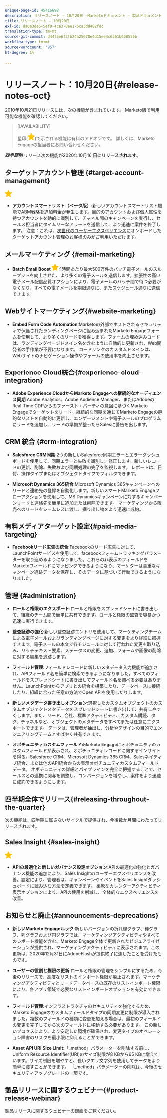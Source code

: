 ```yaml
---
unique-page-id: 45416698
description: リリースノート — 10月20日 —Marketoドキュメント — 製品ドキュメント
title: リリースノート — 10月20日
exl-id: da6a3de5-5ef0-4ce3-8ee1-6ca3dd482fdc
translation-type: tm+mt
source-git-commit: d44f5e6f3fb24a25678e4d15ee4c6361b658556b
workflow-type: tm+mt
source-wordcount: '957'
ht-degree: 1%

---
```


# リリースノート：10月20日{#release-notes-oct}

2010年10月21日リリースには、次の機能が含まれています。 Marketo版で利用可能な機能を確認してください。

>[!AVAILABILITY]
>
>星印(![](assets/yellow-star.png))で示される機能は有料のアドオンです。 詳しくは、Marketo Engageの担当者にお問い合わせください。

**_四半期別_** リリース次の機能が2020年10月16 **日にリリースされます**。

## ターゲットアカウント管理 {#target-account-management}

![（星形）](assets/yellow-star.png)

* **アカウントスマートリスト（ベータ版）**:新しいアカウントスマートリスト機能でABM戦略を追加料金が発生します。目的のアカウントおよび個人属性を持つアカウントを動的に識別して、チャネル間のキャンペーンを実行し、セールス担当者にタイムリーなアラートを送信して、より迅速に案件を終了します。 注意：これは、[次世代のユーザーエクスペリエンス](https://nation.marketo.com/t5/Employee-Blogs/The-Next-Generation-Marketo-Engage-Experience/ba-p/304205)にオンボードしたターゲットアカウント管理のお客様のみがご利用いただけます。

## メールマーケティング {#email-marketing}

* **Batch Email Boost  ![（星形）](assets/yellow-star.png)**:1時間あたり最大500万件のバッチ電子メールのスループットを向上させた、より多くの電子メールを送信します。拡張性の高い電子メール配信品質オプションにより、電子メールのバッチ間で待つ必要がなくなり、すべての電子メールを期限通りに、またスケジュール通りに送信できます。

## Webサイトマーケティング{#website-marketing}

* **Embed Form Code Automation**:Marketoの外部でホストされるセキュリティで保護されたランディングページに組み込まれたMarketo Engageフォームを使用して、より多くのリードを獲得します。フォームの埋め込みコードは、ランディングページドメイン名を含むように自動的に更新され、Web開発者の手作業が不要になります。 コードリンクのカスタムドメインは、Webサイトのナビゲーション操作やフォームの使用率を向上させます。

## Experience Cloud統合{#experience-cloud-integration}

* **Adobe Experience CloudからMarketo Engageへの継続的なオーディエンス同期**:Adobe Analytics、Adobe Audience Manager、またはAdobeのReal-Time CDPからのファースト・パーティの意図に基づくMarketo Engageでターゲットをリード。継続的な同期を通じてMarketo Engageの静的なリストを自動的に更新し、エンゲージメントや電子メールのプログラムにリードを追加し、リードの準備が整ったらSalesに警告を出します。

## CRM 統合 {#crm-integration}

* **Salesforce CRM同期**:2つの新しいSalesforce同期エラーとエラーダッシュボードを使用して、同期エラーと失敗を識別し、修正します。新しいレコードの更新、削除、失敗および同期処理の完了を監視します。 レポートは、日付、操作タイプまたはオブジェクトタイプでフィルタできます。

* **Microsoft Dynamics 365統合**:Microsoft Dynamics 365キャンペーンへのリードと連絡先の登録を自動化します。新しいスマートMarketo Engageフローアクションを使用して、MS Dynamicsキャンペーンに対するキャンペーンリードと連絡先を簡単に追加または削除できます。 マーケティングから販売へのリードをシームレスに渡し、掘り出し物をより迅速に成約。

## 有料メディアターゲット設定{#paid-media-targeting}

* **Facebookリード広告の統合**:Facebookのリード広告に対して、LaunchPointサービスを使用して、facebookフォームトラッキングパラメーターを取り込めるようになりました。これらの非表示のフィールドをMarketoフィールドにマッピングできるようになり、マーケターは貴重なキャンペーン追跡データを保存し、そのデータに基づいて行動できるようになりました。

## 管理 {#administration}

* **ロールと権限のエクスポート**:ロールと権限をスプレッドシートに書き出して、組織のチーム間で簡単に共有できます。ロールと権限の監査を容易かつ迅速に実行できます。

* **監査証跡の強化**:新しい監査証跡エントリを使用して、マーケティングチームによる電子メールおよびランディングページに対する変更をより詳細に把握できます。電子メールの本文で各モジュールに対して行われた変更を取り込み、リッチテキスト要素、ステータスの変更、追加、フォームや画像の削除に対する編集を追跡します。

* **フィールド管理**:フィールドレコードに新しいメタデータ入力機能が追加され、APIフィールド名を簡単に検索できるようになりました。すべてのフィールドをスプレッドシートに書き出してフィールド名を調べる必要はありません。LaunchPointからアプリとの統合を構築したり、データベースに接続したり、組織に合った任意の方法でOpen APIを使用したりします。

* **新しいメタデータ書き出しオプション**:選択したカスタムオブジェクトのカスタムオブジェクトメタデータをスプレッドシートに書き出して、共有しやすくします。また、リード、会社、標準アクティビティ、カスタム購読、タグ、チャネルなど、オブジェクトのメタデータをすべてまたは任意にエクスポートできます。 データは、管理者が抽出し、分析やデザインの目的でエンジニアリングチームとすばやく共有できます。

* **オポチュニティカスタムフィールド**:Marketo Engageにオポチュニティのカスタムフィールドが表示され、オポチュニティレコードに関するインサイトを得る。Salesforce CRM、Microsoft Dynamics 365 CRM、Salesネイティブ統合、または他のAPI統合からの表示オポチュニティカスタムフィールドデータ。 オポチュニティの詳細とパイプラインを完全に把握することで、セールスとの連携に関与を調整し、コンバージョンを増やし、案件をより迅速に成約できるようにします。

## 四半期全体でリリース{#releasing-throughout-the-quarter}

次の機能は、四半期に属さないサイクルで提供され、今後数か月間にわたってリリースされます。

## Sales Insight {#sales-insight}

![（星形）](assets/yellow-star.png)

* **APIの最適化と新しいガバナンス設定オプション**:APIの最適化の強化とガバナンス機能の追加により、Sales Insightのユーザーエクスペリエンスを改善。設定により、管理者は、キャンペーンやイベントをSales Insightダッシュボードに読み込む方法を定義できます。 柔軟なカレンダーアクティビティ表示オプションにより、APIの使用を削減し、全体的なエクスペリエンスを改善。

## お知らせと廃止{#announcements-deprecations}

* **新しいMarketo Engageルック**:新しいバージョンの折れ線グラフ、棒グラフ、列グラフおよび円グラフでは、マーケティングアクティビティやすべてのレポート機能を含む、Marketo Engage全体で更新されたビジュアライゼーションが提供され、マーケティングアクティビティに表示されます。この更新は、2020年12月31日にAdobeFlashが提供終了に達したことを受けたものです。

* **ユーザーの役割と権限の更新**:ロールと権限の管理をシンプルにするため、今後のリリースで、高度なリストのインポート権限が廃止されます。マーケティングアクティビティとリードデータベースの既存のリストインポート権限により、各アプリ領域で必要なリストインポートオプションを有効にできます。

* **フィールド管理**:インフラストラクチャのセキュリティを強化するため、Marketo Engageのカスタムフィールドタイプの同期変更に制限が導入されました。複数のフィールドの種類に変更を加える場合は、最初のフィールドの変更を完了してから次のフィールドに移動する必要があります。 この新しいプロセスにより、より安定した環境が確保され、変更タイプのオペレーション障害のリスクを最小限に抑えることができます。

* **Asset API URI Size Limit**:「_method」パラメーターを削除する前に、Uniform Resource Identifier(URI)のサイズ制限が8 KBから65 KBに増えています。サイズ制限を増やすと、長いクエリ文字列を使用してデータをより簡単に渡すことができます。 「_method」パラメーターの削除は、今後のセキュリティアップグレードの一環です。

## 製品リリースに関するウェビナー{#product-release-webinar}

製品リリースに関するウェビナー[](https://engage.marketo.com/Oct_20_Release_OnDemand.html)の録画をご覧ください。
